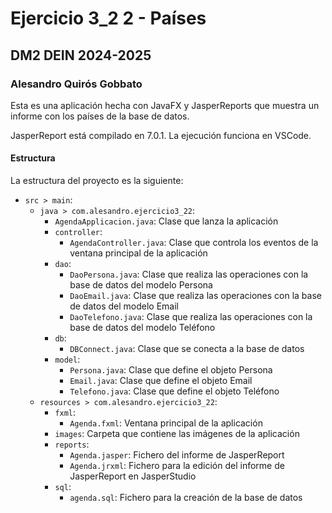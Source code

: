 # Ejercicio 3_2 2 - Países
## DM2 DEIN 2024-2025
### Alesandro Quirós Gobbato

Esta es una aplicación hecha con JavaFX y JasperReports que muestra un informe con los países de la base de datos.

JasperReport está compilado en 7.0.1. La ejecución funciona en VSCode.

#### Estructura

La estructura del proyecto es la siguiente:
- `src > main`:
    - `java > com.alesandro.ejercicio3_22`:
        - `AgendaApplicacion.java`: Clase que lanza la aplicación
        - `controller`:
          - `AgendaController.java`: Clase que controla los eventos de la ventana principal de la aplicación
        - `dao`:
          - `DaoPersona.java`: Clase que realiza las operaciones con la base de datos del modelo Persona
          - `DaoEmail.java`: Clase que realiza las operaciones con la base de datos del modelo Email
          - `DaoTelefono.java`: Clase que realiza las operaciones con la base de datos del modelo Teléfono
        - `db`:
          - `DBConnect.java`: Clase que se conecta a la base de datos
        - `model`:
          - `Persona.java`: Clase que define el objeto Persona
          - `Email.java`: Clase que define el objeto Email
          - `Telefono.java`: Clase que define el objeto Teléfono
    - `resources > com.alesandro.ejercicio3_22`:
        - `fxml`:
          - `Agenda.fxml`: Ventana principal de la aplicación
        - `images`: Carpeta que contiene las imágenes de la aplicación
        - `reports`:
          - `Agenda.jasper`: Fichero del informe de JasperReport
          - `Agenda.jrxml`: Fichero para la edición del informe de JasperReport en JasperStudio
        - `sql`:
          - `agenda.sql`: Fichero para la creación de la base de datos
